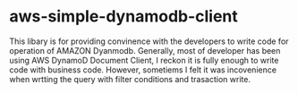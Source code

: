 # aws-simple-dynamodb-client

This libary is for providing convinence with the developers to write code for operation of AMAZON Dyanmodb.
Generally, most of developer has been using AWS DynamoD Document Client, I reckon it is fully enough to write code with business code.
However, sometiems I felt it was incovenience when wrtting the query with filter conditions and trasaction write. 


